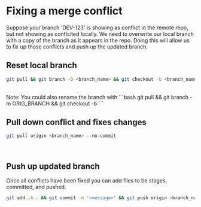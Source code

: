 # Fixing a merge conflict

Suppose your branch 'DEV-123' is showing as conflict in the remote repo, but not showing as conflcited locally. We need to overwrite our local branch with a copy of the branch as it appears in the repo. Doing this will allow us to fix up those conflicts and push up the updated branch.

## Reset local branch
```bash
git pull && git branch -D <branch_name> && git checkout -b <branch_name>
```

<br />
Note: You could also rename the branch with 
```bash
git pull && git branch -m <branch_name> ORIG_BRANCH && git checkout -b <branch_name>
```

<br />

## Pull down conflict and fixes changes
```bash
git pull origin <branch_name> --no-commit
```

<br />

## Push up updated branch
Once all conflicts have been fixed you can add files to be stages, committed, and pushed.
```bash
git add -A . && git commit -m '<message>' && git push origin <branch_name>
```